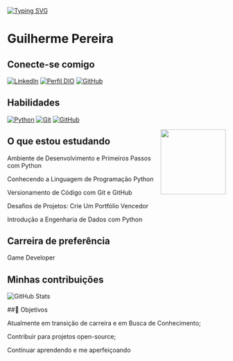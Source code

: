 [![Typing SVG](https://readme-typing-svg.herokuapp.com/?color=0E8AE6&size=35&center=true&vCenter=true&width=1000&lines=Oi,+seja+bem+vindo(a)+ao+meu+perfil!+:%29)](https://git.io/typing-svg)

# Guilherme Pereira 

## Conecte-se comigo
[![LinkedIn](https://img.shields.io/badge/linkedin-%230077B5.svg?style=for-the-badge&logo=linkedin&logoColor=white)](www.linkedin.com/in/guilherme-pereira-a80241184)
[![Perfil DIO](https://img.shields.io/badge/-Meu%20Perfil%20na%20DIO-0077B5?style=for-the-badge&logo=gitbook&logoColor=white)](https://web.dio.me/users/guilhermepereiradefreitas?tab=achievements)
[![GitHub](https://img.shields.io/badge/GitHub-0077B5?style=for-the-badge&logo=github&logoColor=white)](https://github.com/guilhermepereiradefreitas-hue)
## Habilidades 
[![Python](https://img.shields.io/badge/Python-87cefa?style=for-the-badge&logo=python&logoColor)](https://www.python.org/)
[![Git](https://img.shields.io/badge/Git-87cefa?style=for-the-badge&logo=git&logoColor)](https://git-scm.com/doc) 
[![GitHub](https://img.shields.io/badge/GitHub-87cefa?style=for-the-badge&logo=github&logoColor=black)](https://docs.github.com/)


</div>
<img align="right" height="150" src="https://imgur.com/gallery/power-bi-CTfvJMi#WO3b2Bl.png" />

 
## O que estou estudando
Ambiente de Desenvolvimento e Primeiros Passos com Python 

Conhecendo a Linguagem de Programação Python

Versionamento de Código com Git e GitHub

Desafios de Projetos: Crie Um Portfólio Vencedor

Introdução a Engenharia de Dados com Python

## Carreira de preferência

Game Developer


## Minhas contribuições

![GitHub Stats](https://github-readme-stats.vercel.app/api?username=guilhermepereiradefreitas-hue&theme=transparent&bg_color=000&border_color=30A3DC&show_icons=true&icon_color=30A3DC&title_color=E94D5F&text_color=FFF)

##🎯 Objetivos

Atualmente em transição de carreira e em Busca de Conhecimento;

Contribuir para projetos open-source;

Continuar aprendendo e me aperfeiçoando

